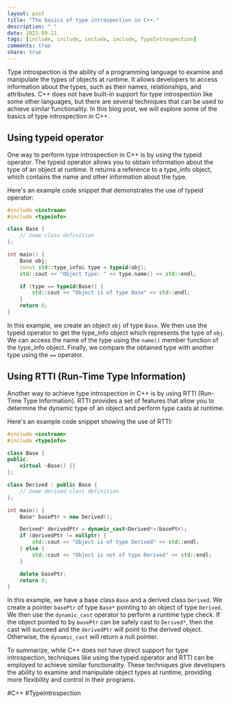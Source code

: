 ```yaml
---
layout: post
title: "The basics of type introspection in C++."
description: " "
date: 2023-09-21
tags: [include, include, include, include, TypeIntrospection]
comments: true
share: true
---
```


Type introspection is the ability of a programming language to examine and manipulate the types of objects at runtime. It allows developers to access information about the types, such as their names, relationships, and attributes. C++ does not have built-in support for type introspection like some other languages, but there are several techniques that can be used to achieve similar functionality. In this blog post, we will explore some of the basics of type introspection in C++. 

## Using typeid operator 

One way to perform type introspection in C++ is by using the typeid operator. The typeid operator allows you to obtain information about the type of an object at runtime. It returns a reference to a type_info object, which contains the name and other information about the type. 

Here's an example code snippet that demonstrates the use of typeid operator:

```cpp
#include <iostream>
#include <typeinfo>

class Base {
    // Some class definition
};

int main() {
    Base obj;
    const std::type_info& type = typeid(obj);
    std::cout << "Object type: " << type.name() << std::endl;

    if (type == typeid(Base)) {
        std::cout << "Object is of type Base" << std::endl;
    }
    return 0;
}
```

In this example, we create an object `obj` of type `Base`. We then use the typeid operator to get the type_info object which represents the type of `obj`. We can access the name of the type using the `name()` member function of the type_info object. Finally, we compare the obtained type with another type using the `==` operator.

## Using RTTI (Run-Time Type Information)

Another way to achieve type introspection in C++ is by using RTTI (Run-Time Type Information). RTTI provides a set of features that allow you to determine the dynamic type of an object and perform type casts at runtime. 

Here's an example code snippet showing the use of RTTI:

```cpp
#include <iostream>
#include <typeinfo>

class Base {
public:
    virtual ~Base() {}
};

class Derived : public Base {
    // Some derived class definition
};

int main() {
    Base* basePtr = new Derived();

    Derived* derivedPtr = dynamic_cast<Derived*>(basePtr);
    if (derivedPtr != nullptr) {
        std::cout << "Object is of type Derived" << std::endl;
    } else {
        std::cout << "Object is not of type Derived" << std::endl;
    }

    delete basePtr;
    return 0;
}
```

In this example, we have a base class `Base` and a derived class `Derived`. We create a pointer `basePtr` of type `Base*` pointing to an object of type `Derived`. We then use the `dynamic_cast` operator to perform a runtime type check. If the object pointed to by `basePtr` can be safely cast to `Derived*`, then the cast will succeed and the `derivedPtr` will point to the derived object. Otherwise, the `dynamic_cast` will return a null pointer.

To summarize, while C++ does not have direct support for type introspection, techniques like using the typeid operator and RTTI can be employed to achieve similar functionality. These techniques give developers the ability to examine and manipulate object types at runtime, providing more flexibility and control in their programs.

#C++ #TypeIntrospection